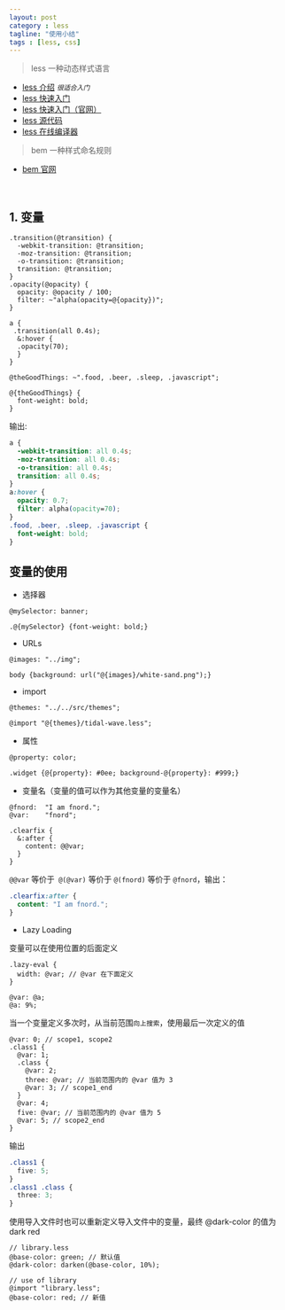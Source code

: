 ```yaml
---
layout: post
category : less
tagline: "使用小结"
tags : [less, css]
---
```


> less 一种动态样式语言

* [less 介绍](http://www.bootcss.com/p/lesscss/) *`很适合入门`*
* [less 快速入门](http://less.bootcss.com/)
* [less 快速入门（官网）](http://lesscss.org/)
* [less 源代码](https://github.com/less/less.js)
* [less 在线编译器](http://less2css.org/)

> bem  一种样式命名规则

* [bem 官网](http://getbem.com/)

<br>

## 1. 变量

```less
.transition(@transition) {
  -webkit-transition: @transition;
  -moz-transition: @transition;
  -o-transition: @transition;
  transition: @transition;
}
.opacity(@opacity) {
  opacity: @opacity / 100;
  filter: ~"alpha(opacity=@{opacity})";
}

a {
 .transition(all 0.4s);
  &:hover {
  .opacity(70);
  }
}

@theGoodThings: ~".food, .beer, .sleep, .javascript";

@{theGoodThings} {
  font-weight: bold;
}
```
 
输出:

```css
a {
  -webkit-transition: all 0.4s;
  -moz-transition: all 0.4s;
  -o-transition: all 0.4s;
  transition: all 0.4s;
}
a:hover {
  opacity: 0.7;
  filter: alpha(opacity=70);
}
.food, .beer, .sleep, .javascript {
  font-weight: bold;
}

```

## 变量的使用

* 选择器

```less
@mySelector: banner;

.@{mySelector} {font-weight: bold;}
```

* URLs

```less
@images: "../img";

body {background: url("@{images}/white-sand.png");}
```

* import

```less
@themes: "../../src/themes";

@import "@{themes}/tidal-wave.less";
```

* 属性

```less
@property: color;

.widget {@{property}: #0ee; background-@{property}: #999;}
```

* 变量名（变量的值可以作为其他变量的变量名）

```less
@fnord:  "I am fnord.";
@var:    "fnord";

.clearfix {
  &:after {
    content: @@var;
  }
}
```

`@@var` 等价于` @(@var)` 等价于 `@(fnord)` 等价于 `@fnord`，输出：

```css
.clearfix:after {
  content: "I am fnord.";
}
```

* Lazy Loading

变量可以在使用位置的后面定义

```less
.lazy-eval {
  width: @var; // @var 在下面定义
}

@var: @a;
@a: 9%;
```
当一个变量定义多次时，从当前范围`向上搜索`，使用最后一次定义的值

```less
@var: 0; // scope1, scope2
.class1 {
  @var: 1;
  .class {
    @var: 2;
    three: @var; // 当前范围内的 @var 值为 3
    @var: 3; // scope1_end
  }
  @var: 4;
  five: @var; // 当前范围内的 @var 值为 5
  @var: 5; // scope2_end
}
```

输出

```css
.class1 {
  five: 5;
}
.class1 .class {
  three: 3;
}
```

使用导入文件时也可以重新定义导入文件中的变量，最终 @dark-color 的值为 dark red
 
```less
// library.less
@base-color: green; // 默认值
@dark-color: darken(@base-color, 10%);

// use of library
@import "library.less";
@base-color: red; // 新值
```
